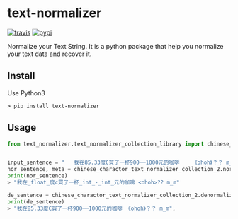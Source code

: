 # text-normalizer

[![travis][travis-image]][travis-url]
[![pypi][pypi-image]][pypi-url]

[travis-image]: https://img.shields.io/travis/Yoctol/text-normalizer.svg?style=flat
[travis-url]: https://travis-ci.org/Yoctol/text-normalizer
[pypi-image]: https://img.shields.io/pypi/v/text-normalizer.svg?style=flat
[pypi-url]: https://pypi.python.org/pypi/text-normalizer

Normalize your Text String. 
It is a python package that help you normalize your text data and recover it.

## Install
Use Python3
```
> pip install text-normalizer
```
## Usage
```python
from text_normalizer.text_normalizer_collection_library import chinese_charactor_text_normalizer_collection_2


input_sentence = "   我在85.33度C買了一杯900──1000元的咖啡    《ohoh》？？ m_m"
nor_sentence, meta = chinese_charactor_text_normalizer_collection_2.normalize(input_sentence)
print(nor_sentence)
> "我在_float_度c買了一杯_int_-_int_元的咖啡 <ohoh>?? m_m"

de_sentence = chinese_charactor_text_normalizer_collection_2.denormalize(nor_sentence, meta)
print(de_sentence)
> "我在85.33度C買了一杯900──1000元的咖啡 《ohoh》？？ m_m",

```
